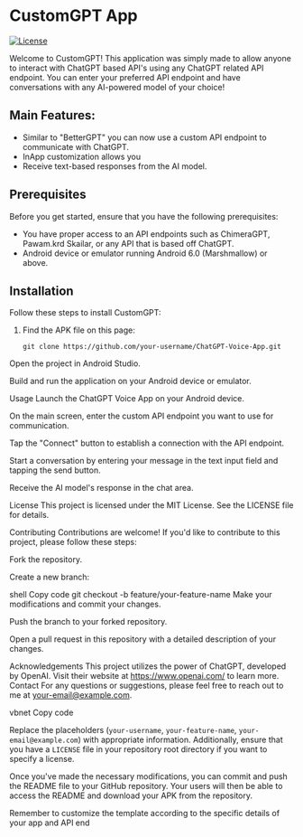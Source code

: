 # CustomGPT App

[![License](https://img.shields.io/badge/License-MIT-blue.svg)](https://opensource.org/licenses/MIT)

Welcome to CustomGPT! This application was simply made to allow anyone to interact with ChatGPT based API's using any ChatGPT related API endpoint. You can enter your preferred API endpoint and have conversations with any AI-powered model of your choice!

## Main Features:

- Similar to "BetterGPT" you can now use a custom API endpoint to communicate with ChatGPT.
- InApp customization allows you 
- Receive text-based responses from the AI model.

## Prerequisites

Before you get started, ensure that you have the following prerequisites:

- You have proper access to an API endpoints such as ChimeraGPT, Pawam.krd Skailar, or any API that is based off ChatGPT. 
- Android device or emulator running Android 6.0 (Marshmallow) or above.

## Installation

Follow these steps to install CustomGPT:

1. Find the APK file on this page:

   ```shell
   git clone https://github.com/your-username/ChatGPT-Voice-App.git
Open the project in Android Studio.

Build and run the application on your Android device or emulator.

Usage
Launch the ChatGPT Voice App on your Android device.

On the main screen, enter the custom API endpoint you want to use for communication.

Tap the "Connect" button to establish a connection with the API endpoint.

Start a conversation by entering your message in the text input field and tapping the send button.

Receive the AI model's response in the chat area.

License
This project is licensed under the MIT License. See the LICENSE file for details.

Contributing
Contributions are welcome! If you'd like to contribute to this project, please follow these steps:

Fork the repository.

Create a new branch:

shell
Copy code
git checkout -b feature/your-feature-name
Make your modifications and commit your changes.

Push the branch to your forked repository.

Open a pull request in this repository with a detailed description of your changes.

Acknowledgements
This project utilizes the power of ChatGPT, developed by OpenAI. Visit their website at https://www.openai.com/ to learn more.
Contact
For any questions or suggestions, please feel free to reach out to me at your-email@example.com.

vbnet
Copy code

Replace the placeholders (`your-username`, `your-feature-name`, `your-email@example.com`) with appropriate information. Additionally, ensure that you have a `LICENSE` file in your repository root directory if you want to specify a license.

Once you've made the necessary modifications, you can commit and push the README file to your GitHub repository. Your users will then be able to access the README and download your APK from the repository.

Remember to customize the template according to the specific details of your app and API end
